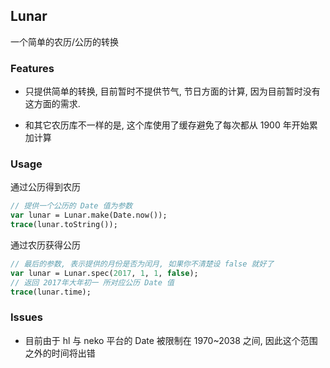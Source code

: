 Lunar
-----

一个简单的农历/公历的转换

### Features

* 只提供简单的转换, 目前暂时不提供节气, 节日方面的计算, 因为目前暂时没有这方面的需求.

* 和其它农历库不一样的是, 这个库使用了缓存避免了每次都从 1900 年开始累加计算

### Usage

通过公历得到农历

```haxe
// 提供一个公历的 Date 值为参数
var lunar = Lunar.make(Date.now());
trace(lunar.toString());
```

通过农历获得公历

```haxe
// 最后的参数, 表示提供的月份是否为闰月, 如果你不清楚设 false 就好了
var lunar = Lunar.spec(2017, 1, 1, false);
// 返回 2017年大年初一 所对应公历 Date 值
trace(lunar.time);
```

 ### Issues

 * 目前由于 hl 与 neko 平台的 Date 被限制在 1970~2038 之间, 因此这个范围之外的时间将出错